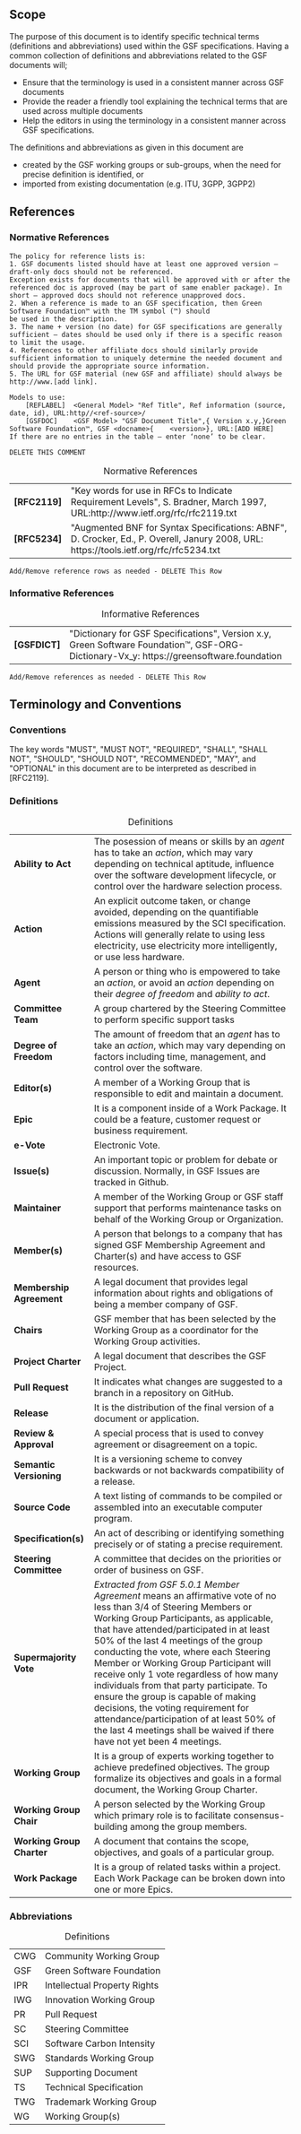 ## Scope

The purpose of this document is to identify specific technical terms (definitions and abbreviations) used within the GSF specifications. Having a common collection of definitions and abbreviations related to the GSF documents will;
- Ensure that the terminology is used in a consistent manner across GSF documents
- Provide the reader a friendly tool explaining the technical terms that are used across multiple documents
- Help the editors in using the terminology in a consistent manner across GSF specifications.

The definitions and abbreviations as given in this document are
- created by the GSF working groups or sub-groups, when the need for precise definition is identified, or
- imported from existing documentation (e.g. ITU, 3GPP, 3GPP2)

## References
### Normative References

```
The policy for reference lists is:
1. GSF documents listed should have at least one approved version – draft-only docs should not be referenced.
Exception exists for documents that will be approved with or after the referenced doc is approved (may be part of same enabler package). In short – approved docs should not reference unapproved docs.
2. When a reference is made to an GSF specification, then Green Software Foundation™ with the TM symbol (™) should
be used in the description.
3. The name + version (no date) for GSF specifications are generally sufficient – dates should be used only if there is a specific reason to limit the usage.
4. References to other affiliate docs should similarly provide sufficient information to uniquely determine the needed document and should provide the appropriate source information.
5. The URL for GSF material (new GSF and affiliate) should always be http://www.[add link].

Models to use:
	[REFLABEL]	<General Model> "Ref Title", Ref information (source, date, id), URL:http//<ref-source>/
	[GSFDOC]	<GSF Model> "GSF Document Title",{ Version x.y,}Green Software Foundation™, GSF <docname>{    <version>}, URL:[ADD HERE]
If there are no entries in the table – enter ‘none’ to be clear.

DELETE THIS COMMENT
```
<table>
  <caption>Normative References </caption>
  <tbody>
    <tr>
      <td><strong>[RFC2119]</strong></td>
      <td>"Key words for use in RFCs to Indicate Requirement Levels", S. Bradner, March 1997, URL:http://www.ietf.org/rfc/rfc2119.txt</td>
    </tr>
    <tr>
      <td><strong>[RFC5234]</strong></td>
      <td>"Augmented BNF for Syntax Specifications: ABNF", D. Crocker, Ed., P. Overell, Janury 2008, URL: https://tools.ietf.org/rfc/rfc5234.txt</td>
    </tr>
  </tbody>
</table>

```
Add/Remove reference rows as needed - DELETE This Row
```

### Informative References

<table>
  <caption>Informative References </caption>
  <tbody>
    <tr>
      <td><strong>[GSFDICT]</strong></td>
      <td>"Dictionary for GSF Specifications", Version x.y, Green Software Foundation™, GSF-ORG-Dictionary-Vx_y: https://greensoftware.foundation
    </tr>
  </tbody>
</table>

```
Add/Remove references as needed - DELETE This Row
```

## Terminology and Conventions
### Conventions

The key words "MUST", "MUST NOT", "REQUIRED", "SHALL", "SHALL NOT", "SHOULD", "SHOULD NOT", "RECOMMENDED", "MAY", and "OPTIONAL" in this document are to be interpreted as described in [RFC2119].

### Definitions

<table>
  <caption>Definitions</caption>
  <tbody>
        <tr>
	<td><strong>Ability to Act</strong></td>
	<td>The posession of means or skills by an <em>agent</em> has to take an <em>action</em>, which may vary depending on technical aptitude, influence over the software development lifecycle, or control over the hardware selection process.</td>
    </tr>
    <tr>
	<td><strong>Action</strong></td>
	<td>An explicit outcome taken, or change avoided, depending on the quantifiable emissions measured by the SCI specification. Actions will generally relate to using less electricity, use electricity more intelligently, or use less hardware.</td>
    </tr>
    <tr>
	<td><strong>Agent</strong></td>
	<td>A person or thing who is empowered to take an <em>action</em>, or avoid an <em>action</em> depending on their <em>degree of freedom</em> and <em>ability to act</em>.</td>
    </tr>
    <tr>
	<td><strong>Committee Team</strong></td>
	<td>A group chartered by the Steering Committee to perform specific support tasks</td>
      <tr>
	<td><strong>Degree of Freedom</strong></td>
	<td>The amount of freedom that an <em>agent</em> has to take an <em>action</em>, which may vary depending on factors including time, management, and control over the software.</td>
    </tr>
    </tr>
    <tr>
	<td><strong>Editor(s)</strong></td>
	<td>A member of a Working Group that is responsible to edit and maintain a document.</td>
    </tr>
    <tr>
	<td><strong>Epic</strong></td>
	<td>It is a component inside of a Work Package. It could be a feature, customer request or business requirement.</td>
    </tr>
    <tr>
	<td><strong>e-Vote</strong></td>
	<td>Electronic Vote.</td>
    </tr>
    <tr>
	<td><strong>Issue(s)</strong></td>
	<td>An important topic or problem for debate or discussion. Normally, in GSF Issues are tracked in Github.</td>
    </tr>
    <tr>
	<td><strong>Maintainer</strong></td>
	<td>A member of the Working Group or GSF staff support that performs maintenance tasks on behalf of the Working Group or Organization.</td>
    </tr>
    <tr>
	<td><strong>Member(s)</strong></td>
	<td>A person that belongs to a company that has signed GSF Membership Agreement and Charter(s) and have access to GSF resources.</td>
    </tr>
    <tr>
	<td><strong>Membership Agreement</strong></td>
	<td>A legal document that provides legal information about rights and obligations of being a member company of GSF.</td>
    </tr>
    <tr>
	<td><strong>Chairs</strong></td>
	<td>GSF member that has been selected by the Working Group as a coordinator for the Working Group activities.</td>
    </tr>
    <tr>
	<td><strong>Project Charter</strong></td>
	<td>A legal document that describes the GSF Project.</td>
    </tr>
    <tr>
	<td><strong>Pull Request</strong></td>
	<td>It indicates what changes are suggested to a branch in a repository on GitHub.</td>
    </tr>
    <tr>
	<td><strong>Release</strong></td>
	<td>It is the distribution of the final version of a document or application.</td>
    </tr>
    <tr>
	<td><strong>Review & Approval</strong></td>
	<td>A special process that is used to convey agreement or disagreement on a topic. </td>
    </tr>
    <tr>
	<td><strong>Semantic Versioning</strong></td>
	<td>It is a versioning scheme to convey backwards or not backwards compatibility of a release.</td>
    </tr>
    <tr>
	<td><strong>Source Code</strong></td>
	<td>A text listing of commands to be compiled or assembled into an executable computer program.</td>
    </tr>
    <tr>
	<td><strong>Specification(s)</strong></td>
	<td>An act of describing or identifying something precisely or of stating a precise requirement.</td>
    </tr>
    <tr>
	<td><strong>Steering Committee</strong></td>
	<td>A committee that decides on the priorities or order of business on GSF. </td>
    </tr>
    <tr>
	<td><strong>Supermajority Vote</strong></td>
	<td><i>Extracted from GSF 5.0.1 Member Agreement</i> means an affirmative vote of no less than 3/4 of Steering Members or Working Group Participants, as applicable, that have attended/participated in at least 50% of the last 4 meetings of the group conducting the vote, where each Steering Member or Working Group Participant will receive only 1 vote regardless of how many individuals from that party participate. To ensure the group is capable of making decisions, the voting requirement for attendance/participation of at least 50% of the last 4 meetings shall be waived if there have not yet been 4 meetings.
</td>
    </tr>
    <tr>
	<td><strong>Working Group</strong></td>
	<td>It is a group of experts working together to achieve predefined objectives. The group formalize its objectives and goals in a formal document, the Working Group Charter.</td>
    </tr>
    <tr>
	<td><strong>Working Group Chair</strong></td>
	<td>A person selected by the Working Group which primary role is to facilitate consensus-building among the group members.</td>
    </tr>
    <tr>
	<td><strong>Working Group Charter</strong></td>
	<td>A document that contains the scope, objectives, and goals of a particular group. </td>
    </tr>
    <tr>
	<td><strong>Work Package</strong></td>
	<td>It is a group of related tasks within a project. Each Work Package can be broken down into one or more Epics.</td>
    </tr>
  </tbody>
</table>


### Abbreviations


<table>
<caption>Definitions</caption>
<tbody>
    <tr>
    <td>CWG</td>
    <td>Community Working Group</td>
   </tr>
    <tr>
    <td>GSF</td>
    <td>Green Software Foundation</td>
   </tr>
    <tr>
    <td>IPR</td>
    <td>Intellectual Property Rights</td>
  </tr>
   <tr>
    <td>IWG</td>
    <td>Innovation Working Group</td>
   </tr>
   <tr>
    <td>PR</td>
    <td>Pull Request</td>
  </tr>
   <tr>
    <td>SC</td>
    <td>Steering Committee</td>
  </tr>
   <tr>
    <td>SCI</td>
    <td>Software Carbon Intensity</td>
  </tr>
   <tr>
    <td>SWG</td>
    <td>Standards Working Group</td>
   </tr>
   <tr>
    <td>SUP</td>
    <td>Supporting Document</td>
  </tr>
   <tr>
    <td>TS</td>
    <td>Technical Specification</td>
  </tr>
    <tr>
    <td>TWG</td>
    <td>Trademark Working Group</td>
   </tr>
   <tr>
    <td>WG</td>
    <td>Working Group(s)</td>
   </tr>
</tbody>
